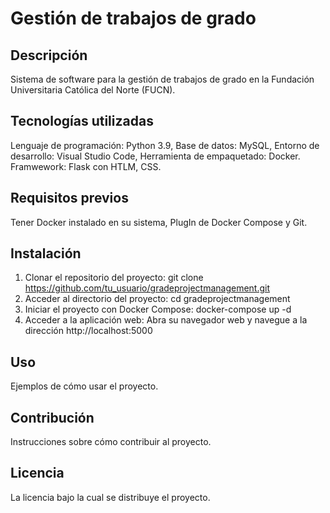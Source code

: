 # Gestión de trabajos de grado

## Descripción

Sistema de software para la gestión de trabajos de grado en la Fundación Universitaria Católica del Norte (FUCN).

## Tecnologías utilizadas

Lenguaje de programación: Python 3.9,
Base de datos: MySQL,
Entorno de desarrollo: Visual Studio Code,
Herramienta de empaquetado: Docker.
Framwework: Flask con HTLM, CSS.

## Requisitos previos

Tener Docker instalado en su sistema, PlugIn de Docker Compose y Git.

## Instalación

1. Clonar el repositorio del proyecto: git clone https://github.com/tu_usuario/gradeprojectmanagement.git
2. Acceder al directorio del proyecto: cd gradeprojectmanagement
3. Iniciar el proyecto con Docker Compose: docker-compose up -d
4. Acceder a la aplicación web: Abra su navegador web y navegue a la dirección http://localhost:5000 

## Uso

Ejemplos de cómo usar el proyecto.

## Contribución

Instrucciones sobre cómo contribuir al proyecto.

## Licencia

La licencia bajo la cual se distribuye el proyecto.
